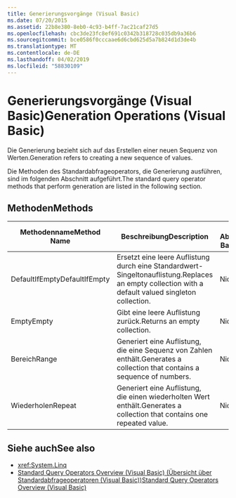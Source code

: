 ```yaml
---
title: Generierungsvorgänge (Visual Basic)
ms.date: 07/20/2015
ms.assetid: 22b8e380-8eb0-4c93-b4ff-7ac21caf27d5
ms.openlocfilehash: cbc3de23fc8ef691c0342b318728c035db9a36b6
ms.sourcegitcommit: bce0586f0cccaae6d6cbd625d5a7b824d1d3de4b
ms.translationtype: MT
ms.contentlocale: de-DE
ms.lasthandoff: 04/02/2019
ms.locfileid: "58830109"
---
```

# <a name="generation-operations-visual-basic"></a><span data-ttu-id="7f3cd-102">Generierungsvorgänge (Visual Basic)</span><span class="sxs-lookup"><span data-stu-id="7f3cd-102">Generation Operations (Visual Basic)</span></span>
<span data-ttu-id="7f3cd-103">Die Generierung bezieht sich auf das Erstellen einer neuen Sequenz von Werten.</span><span class="sxs-lookup"><span data-stu-id="7f3cd-103">Generation refers to creating a new sequence of values.</span></span>  
  
 <span data-ttu-id="7f3cd-104">Die Methoden des Standardabfrageoperators, die Generierung ausführen, sind im folgenden Abschnitt aufgeführt.</span><span class="sxs-lookup"><span data-stu-id="7f3cd-104">The standard query operator methods that perform generation are listed in the following section.</span></span>  
  
## <a name="methods"></a><span data-ttu-id="7f3cd-105">Methoden</span><span class="sxs-lookup"><span data-stu-id="7f3cd-105">Methods</span></span>  
  
|<span data-ttu-id="7f3cd-106">Methodenname</span><span class="sxs-lookup"><span data-stu-id="7f3cd-106">Method Name</span></span>|<span data-ttu-id="7f3cd-107">Beschreibung</span><span class="sxs-lookup"><span data-stu-id="7f3cd-107">Description</span></span>|<span data-ttu-id="7f3cd-108">Visual Basic-Abfrageausdruckssyntax</span><span class="sxs-lookup"><span data-stu-id="7f3cd-108">Visual Basic Query Expression Syntax</span></span>|<span data-ttu-id="7f3cd-109">Weitere Informationen</span><span class="sxs-lookup"><span data-stu-id="7f3cd-109">More Information</span></span>|  
|-----------------|-----------------|------------------------------------------|----------------------|  
|<span data-ttu-id="7f3cd-110">DefaultIfEmpty</span><span class="sxs-lookup"><span data-stu-id="7f3cd-110">DefaultIfEmpty</span></span>|<span data-ttu-id="7f3cd-111">Ersetzt eine leere Auflistung durch eine Standardwert-Singeltonauflistung.</span><span class="sxs-lookup"><span data-stu-id="7f3cd-111">Replaces an empty collection with a default valued singleton collection.</span></span>|<span data-ttu-id="7f3cd-112">Nicht zutreffend.</span><span class="sxs-lookup"><span data-stu-id="7f3cd-112">Not applicable.</span></span>|<xref:System.Linq.Enumerable.DefaultIfEmpty%2A?displayProperty=nameWithType><br /><br /> <xref:System.Linq.Queryable.DefaultIfEmpty%2A?displayProperty=nameWithType>|  
|<span data-ttu-id="7f3cd-113">Empty</span><span class="sxs-lookup"><span data-stu-id="7f3cd-113">Empty</span></span>|<span data-ttu-id="7f3cd-114">Gibt eine leere Auflistung zurück.</span><span class="sxs-lookup"><span data-stu-id="7f3cd-114">Returns an empty collection.</span></span>|<span data-ttu-id="7f3cd-115">Nicht zutreffend.</span><span class="sxs-lookup"><span data-stu-id="7f3cd-115">Not applicable.</span></span>|<xref:System.Linq.Enumerable.Empty%2A?displayProperty=nameWithType>|  
|<span data-ttu-id="7f3cd-116">Bereich</span><span class="sxs-lookup"><span data-stu-id="7f3cd-116">Range</span></span>|<span data-ttu-id="7f3cd-117">Generiert eine Auflistung, die eine Sequenz von Zahlen enthält.</span><span class="sxs-lookup"><span data-stu-id="7f3cd-117">Generates a collection that contains a sequence of numbers.</span></span>|<span data-ttu-id="7f3cd-118">Nicht zutreffend.</span><span class="sxs-lookup"><span data-stu-id="7f3cd-118">Not applicable.</span></span>|<xref:System.Linq.Enumerable.Range%2A?displayProperty=nameWithType>|  
|<span data-ttu-id="7f3cd-119">Wiederholen</span><span class="sxs-lookup"><span data-stu-id="7f3cd-119">Repeat</span></span>|<span data-ttu-id="7f3cd-120">Generiert eine Auflistung, die einen wiederholten Wert enthält.</span><span class="sxs-lookup"><span data-stu-id="7f3cd-120">Generates a collection that contains one repeated value.</span></span>|<span data-ttu-id="7f3cd-121">Nicht zutreffend.</span><span class="sxs-lookup"><span data-stu-id="7f3cd-121">Not applicable.</span></span>|<xref:System.Linq.Enumerable.Repeat%2A?displayProperty=nameWithType>|  
  
## <a name="see-also"></a><span data-ttu-id="7f3cd-122">Siehe auch</span><span class="sxs-lookup"><span data-stu-id="7f3cd-122">See also</span></span>

- <xref:System.Linq>
- [<span data-ttu-id="7f3cd-123">Standard Query Operators Overview (Visual Basic) (Übersicht über Standardabfrageoperatoren (Visual Basic))</span><span class="sxs-lookup"><span data-stu-id="7f3cd-123">Standard Query Operators Overview (Visual Basic)</span></span>](../../../../visual-basic/programming-guide/concepts/linq/standard-query-operators-overview.md)
